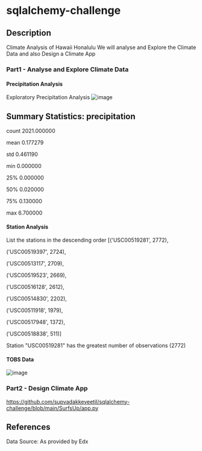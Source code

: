 # sqlalchemy-challenge
## Description
Climate Analysis of Hawaii Honalulu
We will analyse and Explore the Climate Data and also Design a Climate App 

### Part1 - Analyse and Explore Climate Data

#### Precipitation Analysis

Exploratory Precipitation Analysis 
![image](https://github.com/supvadakkeveetil/sqlalchemy-challenge/assets/144635564/bd68bec1-d888-4746-9e27-cd81d95cde02)

Summary Statistics:
	precipitation
 -------------------------
 
count	2021.000000
 
mean	0.177279

std	0.461190

min	0.000000

25%	0.000000

50%	0.020000

75%	0.130000

max	6.700000

#### Station Analysis

List the stations in the descending order
[('USC00519281', 2772),

 ('USC00519397', 2724),
 
 ('USC00513117', 2709),
 
 ('USC00519523', 2669),
 
 ('USC00516128', 2612),
 
 ('USC00514830', 2202),
 
 ('USC00511918', 1979),
 
 ('USC00517948', 1372),
 
 ('USC00518838', 511)]
 
 Station "USC00519281" has the greatest number of observations (2772)


#### TOBS Data
![image](https://github.com/supvadakkeveetil/sqlalchemy-challenge/assets/144635564/38a3e9a9-0c42-4650-97cb-e72cf3c67080)
### Part2 - Design Climate App
[
](https://github.com/supvadakkeveetil/sqlalchemy-challenge/blob/main/SurfsUp/app.py)https://github.com/supvadakkeveetil/sqlalchemy-challenge/blob/main/SurfsUp/app.py

## References
Data Source: As provided by Edx
